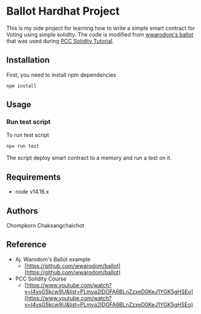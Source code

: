 # Ballot Hardhat Project

This is my side project for learning how to write a simple smart contract for Voting using simple solidity. The code is modified from [wwarodom's ballot](https://github.com/wwarodom/ballot) that was used during [PCC Solidity Tutorial](https://www.youtube.com/watch?v=Gok2vKKJkC0).

## Installation
First, you need to install npm dependencies
```
npm install
```

## Usage
### Run test script
To run test script
```bash
npx run test
```
The script deploy smart contract to a memory and run a test on it.

## Requirements
- node v14.16.x

## Authors
Chompkorn Chaksangchaichot

## Reference
- Aj. Warodom's Ballot example 
  - [https://github.com/wwarodom/ballot](https://github.com/wwarodom/ballot)
- PCC Solidity Course 
  - [https://www.youtube.com/watch?v=I4ysG5kcw9U&list=PLmya2lDOFA6BLnZzxeD0KeJ1YGK5gHSEo](https://www.youtube.com/watch?v=I4ysG5kcw9U&list=PLmya2lDOFA6BLnZzxeD0KeJ1YGK5gHSEo)